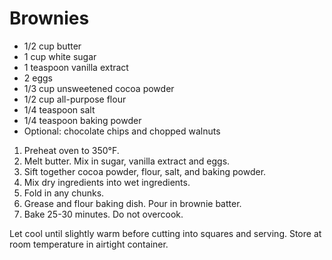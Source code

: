 # Brownies

- 1/2 cup butter
- 1 cup white sugar
- 1 teaspoon vanilla extract
- 2 eggs
- 1/3 cup unsweetened cocoa powder
- 1/2 cup all-purpose flour
- 1/4 teaspoon salt
- 1/4 teaspoon baking powder
- Optional: chocolate chips and chopped walnuts

1. Preheat oven to 350&deg;F.
2. Melt butter. Mix in sugar, vanilla extract and eggs.
3. Sift together cocoa powder, flour, salt, and baking powder.
4. Mix dry ingredients into wet ingredients.
5. Fold in any chunks.
6. Grease and flour baking dish. Pour in brownie batter.
7. Bake 25-30 minutes. Do not overcook.

Let cool until slightly warm before cutting into squares and serving. Store at room temperature in airtight container.

